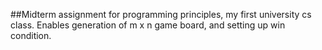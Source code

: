 ##Midterm assignment for programming principles, my first university cs class. 
Enables generation of m x n game board, and setting up win condition.
